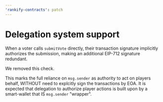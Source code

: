 ```yaml
---
'rankify-contracts': patch
---
```


# Delegation system support 
When a voter calls `submitVote` directly, their transaction signature
implicitly authorizes the submission, making an additional EIP-712
signature redundant.

We removed this check. 

This marks the full reliance on `msg.sender` as authority to act on players behalf, WITHOUT need to explcitly sign the transactions by EOA. 
It is expected that delegation to authorize player actions is built upon by a smart-wallet that IS `msg.sender` "wrapper". 
